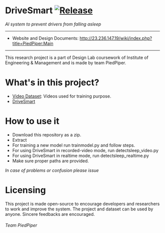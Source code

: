 # DriveSmart	[![Release][release-image]][releases]

*AI system to prevent drivers from falling asleep*

[release-image]: http://img.shields.io/badge/release-1.0-blue.svg?style=flat
[releases]: https://github.com/priyanjitdey94/DriveSmart/releases

---
+ Website and Design Documents: http://23.236.147.19/wiki/index.php?title=PiedPiper:Main
---

This research project is a part of Design Lab coursework of Institute of Engineering & Management and is made 
by team PiedPiper.

# What's in this project?
+ [Video Dataset](https://bitbucket.org/priyanjitdey94/drivesmart/src/82eb7b6b46646f6253780a21a02b6dcf5499f5ad/DatasetBuilder/Video/?at=master): Videos used for training purpose.
+ [DriveSmart](https://github.com/priyanjitdey94/DriveSmart)

# How to use it
+ Download this repository as a zip.
+ Extract 
+ For training a new model run trainmodel.py and follow steps.
+ For using DriveSmart in recorded-video mode, run detectsleep_video.py
+ For using DriveSmart in realtime mode, run detectsleep_realtime.py
+ Make sure proper paths are provided.

*In case of problems or confusion please issue*

# Licensing
This project is made open-source to encourage developers and researchers to work and improve the system.
The project and dataset can be used by anyone.
Sincere feedbacks are encouraged.

###### *Team PiedPiper*
